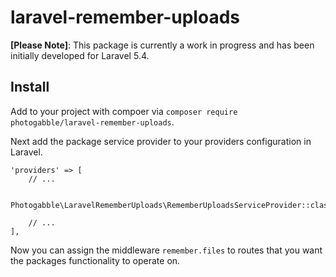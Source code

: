 # laravel-remember-uploads

**[Please Note]**: This package is currently a work in progress and has been initially developed for Laravel 5.4.

## Install

Add to your project with compoer via `composer require photogabble/laravel-remember-uploads`.

Next add the package service provider to your providers configuration in Laravel.

```
'providers' => [
    // ...
    
    Photogabble\LaravelRememberUploads\RememberUploadsServiceProvider::class,
    
    // ...
],
```

Now you can assign the middleware `remember.files` to routes that you want the packages functionality to operate on.
